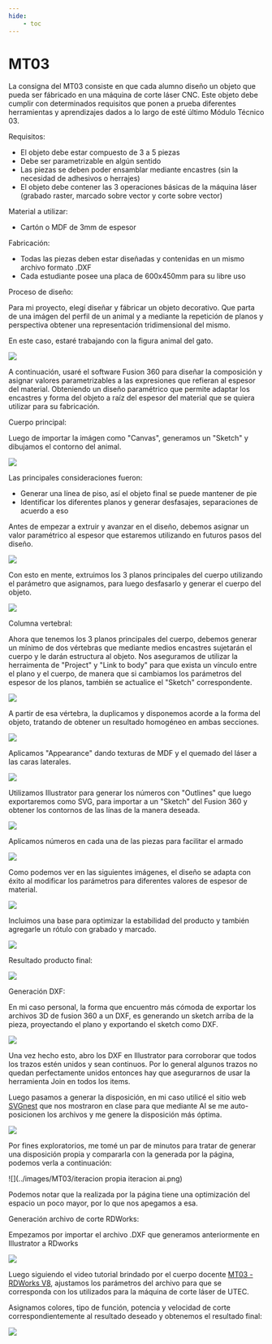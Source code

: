 ```yaml
---
hide:
    - toc
---
```


# MT03

La consigna del MT03 consiste en que cada alumno diseño un objeto que pueda ser fábricado en una máquina de corte láser CNC. Este objeto debe cumplir con determinados requisitos que ponen a prueba diferentes herramientas y aprendizajes dados a lo largo de esté último Módulo Técnico 03.

Requisitos:
<ul>
<li>El objeto debe estar compuesto de 3 a 5 piezas</li>
<li>Debe ser parametrizable en algún sentido</li>
<li>Las piezas se deben poder ensamblar mediante encastres (sin la necesidad de adhesivos o herrajes)</li>
<li>El objeto debe contener las 3 operaciones básicas de la máquina láser (grabado raster, marcado sobre vector y corte sobre vector)</li>
</ul>
Material a utilizar:
<ul>
<li>Cartón o MDF de 3mm de espesor</li>
</ul>
Fabricación:
<ul>
<li>Todas las piezas deben estar diseñadas y contenidas en un mismo archivo formato .DXF</li>
<li>Cada estudiante posee una placa de 600x450mm para su libre uso</li>
</ul>

Proceso de diseño:

Para mi proyecto, elegí diseñar y fábricar un objeto decorativo. Que parta de una imágen del perfil de un animal y a mediante la repetición de planos y perspectiva obtener una representación tridimensional del mismo.

En este caso, estaré trabajando con la figura animal del gato.

![](../images/MT03/gatoperfil.jpg)

A continuación, usaré el software Fusion 360 para diseñar la composición y asignar valores parametrizables a las expresiones que refieran al espesor del material. Obteniendo un diseño paramétrico que permite adaptar los encastres y forma del objeto a raíz del espesor del material que se quiera utilizar para su fabricación.

Cuerpo principal:

Luego de importar la imágen como "Canvas", generamos un "Sketch" y dibujamos el contorno del animal.

![](../images/MT03/Sketch2Dgato.png)

Las principales consideraciones fueron:
<ul>
<li>Generar una línea de piso, así el objeto final se puede mantener de pie</li>
<li>Identificar los diferentes planos y generar desfasajes, separaciones de acuerdo a eso</li>
</ul>

Antes de empezar a extruir y avanzar en el diseño, debemos asignar un valor paramétrico al espesor que estaremos utilizando en futuros pasos del diseño.

![](../images/MT03/valoresparametricos.png)

Con esto en mente, extruimos los 3 planos principales del cuerpo utilizando el parámetro que asignamos, para luego desfasarlo y generar el cuerpo del objeto.

![](../images/MT03/extudeyresultado.png)

Columna vertebral:

Ahora que tenemos los 3 planos principales del cuerpo, debemos generar un mínimo de dos vértebras que mediante medios encastres sujetarán el cuerpo y le darán estructura al objeto. Nos aseguramos de utilizar la herraimenta de "Project" y "Link to body" para que exista un vínculo entre el plano y el cuerpo, de manera que si cambiamos los parámetros del espesor de los planos, también se actualice el "Sketch" correspondente.

![](../images/MT03/Columnavertebral.png)

A partir de esa vértebra, la duplicamos y disponemos acorde a la forma del objeto, tratando de obtener un resultado homogéneo en ambas secciones.

![](../images/MT03/gatoconunaydosvertebras.png)

Aplicamos "Appearance" dando texturas de MDF y el quemado del láser a las caras laterales.

![](../images/MT03/gatocontexturasmdfs.png)

Utilizamos Illustrator para generar los números con "Outlines" que luego exportaremos como SVG, para importar a un "Sketch" del Fusion 360 y obtener los contornos de las línas de la manera deseada.

![](../images/MT03/numeroillusysvg.png)

Aplicamos números en cada una de las piezas para facilitar el armado

![](../images/MT03/armadogato.png)

Como podemos ver en las siguientes imágenes, el diseño se adapta con éxito al modificar los parámetros para diferentes valores de espesor de material.

![](../images/MT03/gato4espesores.png)

Incluimos una base para optimizar la estabilidad del producto y también agregarle un rótulo con grabado y marcado.

![](../images/MT03/basegrabadoymarcado.png)

Resultado producto final:

![](../images/MT03/composicionrenders.png)

Generación DXF:

En mi caso personal, la forma que encuentro más cómoda de exportar los archivos 3D de fusion 360 a un DXF, es generando un sketch arriba de la pieza, proyectando el plano y exportando el sketch como DXF. 

![](../images/MT03/lasercutcatplanes.png)

Una vez hecho esto, abro los DXF en Illustrator para corroborar que todos los trazos estén unidos y sean continuos. Por lo general algunos trazos no quedan perfectamente unidos entonces hay que asegurarnos de usar la herramienta Join en todos los items.

Luego pasamos a generar la disposición, en mi caso utilicé el sitio web [SVGnest](https://svgnest.com/) que nos mostraron en clase para que mediante AI se me auto-posicionen los archivos y me genere la disposición más óptima.

![](../images/MT03/svgnest.png)

Por fines exploratorios, me tomé un par de minutos para tratar de generar una disposición propia y compararla con la generada por la página, podemos verla a continuación:

![](../images/MT03/iteracion propia iteracion ai.png)

Podemos notar que la realizada por la página tiene una optimización del espacio un poco mayor, por lo que nos apegamos a esa.

Generación archivo de corte RDWorks:

Empezamos por importar el archivo .DXF que generamos anteriormente en Illustrator a RDworks

![](../images/MT03/disposicionenrdworks.png)

Luego siguiendo el video tutorial brindado por el cuerpo docente [MT03 - RDWorks V8](https://www.youtube.com/watch?v=UwjH-HMmGuY&t=35s), ajustamos los parámetros del archivo para que se corresponda con los utilizados para la máquina de corte láser de UTEC.

Asignamos colores, tipo de función, potencia y velocidad de corte correspondientemente al resultado deseado y obtenemos el resultado final:

![](../images/MT03/capturardworks.png)